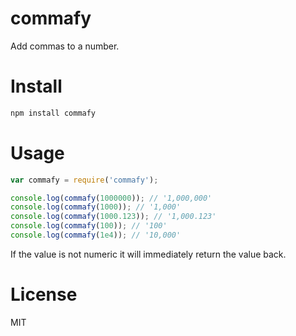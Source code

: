 # commafy

Add commas to a number.

# Install

```bash
npm install commafy
```

# Usage

```javascript
var commafy = require('commafy');

console.log(commafy(1000000)); // '1,000,000'
console.log(commafy(1000)); // '1,000'
console.log(commafy(1000.123)); // '1,000.123'
console.log(commafy(100)); // '100'
console.log(commafy(1e4)); // '10,000'
```

If the value is not numeric it will immediately return the value back.

# License

MIT
